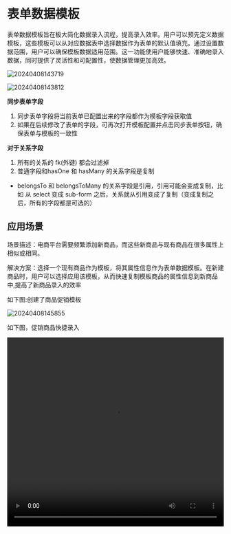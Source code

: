 # 表单数据模板

表单数据模板旨在极大简化数据录入流程，提高录入效率。用户可以预先定义数据模板，这些模板可以从对应数据表中选择数据作为表单的默认值填充。通过设置数据范围，用户可以确保模板数据适用范围。这一功能使用户能够快速、准确地录入数据，同时提供了灵活性和可配置性，使数据管理更加高效。

![20240408143719](https://nocobase-docs.oss-cn-beijing.aliyuncs.com/20240408143719.png)

![20240408143812](https://nocobase-docs.oss-cn-beijing.aliyuncs.com/20240408143812.png)


**同步表单字段**

1. 同步表单字段将当前表单已配置出来的字段都作为模板字段获取值
2. 如果在后续修改了表单的字段，可再次打开模板配置并点击同步表单按钮，确保表单与模板的一致性

**对于关系字段**

1. 所有的关系的 fk(外键) 都会过滤掉
2. 普通字段和hasOne 和 hasMany 的关系字段是复制

- belongsTo 和 belongsToMany 的关系字段是引用，引用可能会变成复制，比如 从 select 变成 sub-form 之后，关系就从引用变成了复制（变成复制之后，所有的字段都是可选的）

## 应用场景

场景描述：电商平台需要频繁添加新商品，而这些新商品与现有商品在很多属性上相似或相同。

解决方案：选择一个现有商品作为模板，将其属性信息作为表单数据模板。在新建商品时，用户可以选择应用该模板，从而快速复制模板商品的属性信息到新商品中,提高了新商品录入的效率

如下图:创建了商品促销模板

![20240408145855](https://nocobase-docs.oss-cn-beijing.aliyuncs.com/20240408145855.png)

如下图，促销商品快捷录入

<video width="100%" height="440" controls>
      <source src="https://nocobase-docs.oss-cn-beijing.aliyuncs.com/20240408150250.mp4" type="video/mp4">
</video>
